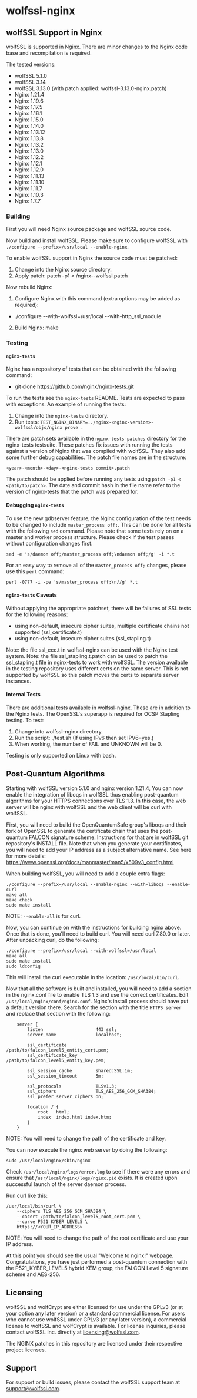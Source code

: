 # wolfssl-nginx

## wolfSSL Support in Nginx

wolfSSL is supported in Nginx. There are minor changes to the Nginx code base
and recompilation is required.

The tested versions:
 - wolfSSL 5.1.0
 - wolfSSL 3.14
 - wolfSSL 3.13.0 (with patch applied: wolfssl-3.13.0-nginx.patch)
 - Nginx 1.21.4
 - Nginx 1.19.6
 - Nginx 1.17.5
 - Nginx 1.16.1
 - Nginx 1.15.0
 - Nginx 1.14.0
 - Nginx 1.13.12
 - Nginx 1.13.8
 - Nginx 1.13.2
 - Nginx 1.13.0
 - Nginx 1.12.2
 - Nginx 1.12.1
 - Nginx 1.12.0
 - Nginx 1.11.13
 - Nginx 1.11.10
 - Nginx 1.11.7
 - Nginx 1.10.3
 - Nginx 1.7.7

### Building

First you will need Nginx source package and wolfSSL source code.

Now build and install wolfSSL.
Please make sure to configure wolfSSL with ```./configure --prefix=/usr/local --enable-nginx```.

To enable wolfSSL support in Nginx the source code must be patched:
 1. Change into the Nginx source directory.
 2. Apply patch: patch -p1 < <wolfssl-nginx>/nginx-<nginx-version>-wolfssl.patch

Now rebuild Nginx:
 1. Configure Nginx with this command (extra options may be added as required):
   - ./configure --with-wolfssl=/usr/local --with-http_ssl_module
 2. Build Nginx: make

### Testing

#### `nginx-tests`

Nginx has a repository of tests that can be obtained with the following command:
 - git clone https://github.com/nginx/nginx-tests.git

To run the tests see the `nginx-tests` README. Tests are expected to pass with 
exceptions. An example of running the tests:
 1. Change into the `nginx-tests` directory.
 2. Run tests: `TEST_NGINX_BINARY=../nginx-<nginx-version>-wolfssl/objs/nginx prove .`

There are patch sets available in the `nginx-tests-patches` directory for the
nginx-tests testsuite. These patches fix issues with running the tests against
a version of Nginx that was compiled with wolfSSL. They also add some further
debug capabilities. The patch file names are in the structure:

```
<year>-<month>-<day>-<nginx-tests commit>.patch
```

The patch should be applied before running any tests using `patch -p1 < <path/to/patch>`.
The date and commit hash in the file name refer to the version of nginx-tests
that the patch was prepared for.

#### Debugging `nginx-tests`

To use the new gdbserver feature, the Nginx configuration of the test needs to
be changed to include `master_process off;`. This can be done for all tests
with the following `sed` command. Please note that some tests rely on on a
master and worker process structure. Please check if the test passes without
configuration changes first.

```
sed -e 's/daemon off;/master_process off;\ndaemon off;/g' -i *.t
```

For an easy way to remove all of the `master_process off;` changes, please use
this `perl` command: 

```
perl -0777 -i -pe 's/master_process off;\n//g' *.t
```

#### `nginx-tests` Caveats

Without applying the appropriate patchset, there will be failures of SSL tests
for the following reasons:
 - using non-default, insecure cipher suites, multiple certificate chains not
   supported (ssl_certificate.t)
 - using non-default, insecure cipher suites (ssl_stapling.t)

Note: the file ssl_ecc.t in wolfssl-nginx can be used with the Nginx test
system.
Note: the file ssl_stapling.t.patch can be used to patch the ssl_stapling.t
file in nginx-tests to work with wolfSSL. The version available in the testing
repository uses different certs on the same server. This is not supported
by wolfSSL so this patch moves the certs to separate server instances.

#### Internal Tests

There are additional tests available in wolfssl-nginx. These are in addition
to the Nginx tests. The OpenSSL's superapp is required for OCSP Stapling
testing. To test:
 1. Change into wolfssl-nginx directory.
 2. Run the script: ./test.sh (If using IPv6 then set IPV6=yes.)
 3. When working, the number of FAIL and UNKNOWN will be 0.

Testing is only supported on Linux with bash.

## Post-Quantum Algorithms

Starting with wolfSSL version 5.1.0 and nginx version 1.21.4, You can now enable the integration of liboqs in wolfSSL thus enabling post-quantum algorithms for your HTTPS connections over TLS 1.3. In this case, the web server will be nginx with wolfSSL and the web client will be curl with wolfSSL.

First, you will need to build the OpenQuantumSafe group's liboqs and their fork of OpenSSL to generate the certificate chain that uses the post-quantum FALCON signature scheme. Instructions for that are in wolfSSL git repository's INSTALL file. Note that when you generate your certificates, you will need to add your IP address as a subject alternative name. See here for more details: https://www.openssl.org/docs/manmaster/man5/x509v3_config.html

When building wolfSSL, you will need to add a couple extra flags:

```
./configure --prefix=/usr/local --enable-nginx --with-liboqs --enable-curl
make all
make check
sudo make install
```

NOTE: `--enable-all` is for curl.

Now, you can continue on with the instructions for building nginx above. Once that is done, you'll need to build curl. You will need curl 7.80.0 or later. After unpacking curl, do the following:

```
./configure --prefix=/usr/local --with-wolfssl=/usr/local
make all
sudo make install
sudo ldconfig
```

This will install the curl executable in the location: `/usr/local/bin/curl`.

Now that all the software is built and installed, you will need to add a section in the nginx.conf file to enable TLS 1.3 and use the correct certificates. Edit `/usr/local/nginx/conf/nginx.conf`. Nginx's install process should have put a default version there. Search for the section with the title `HTTPS server` and replace that section with the following:

```
    server {
        listen                    443 ssl;
        server_name               localhost;

        ssl_certificate           /path/to/falcon_level5_entity_cert.pem;
        ssl_certificate_key       /path/to/falcon_level5_entity_key.pem;

        ssl_session_cache         shared:SSL:1m;
        ssl_session_timeout       5m;

        ssl_protocols             TLSv1.3;
        ssl_ciphers               TLS_AES_256_GCM_SHA384;
        ssl_prefer_server_ciphers on;

        location / {
            root   html;
            index  index.html index.htm;
        }
    }
```

NOTE: You will need to change the path of the certificate and key.

You can now execute the nginx web server by doing the following:

```
sudo /usr/local/nginx/sbin/nginx
```

Check `/usr/local/nginx/logs/error.log` to see if there were any errors and ensure that `/usr/local/nginx/logs/nginx.pid` exists. It is created upon successful launch of the server daemon process. 

Run curl like this:

```
/usr/local/bin/curl \
    --ciphers TLS_AES_256_GCM_SHA384 \
    --cacert /path/to/falcon_level5_root_cert.pem \
    --curve P521_KYBER_LEVEL5 \
    https://<YOUR_IP_ADDRESS>
```

NOTE: You will need to change the path of the root certificate and use your IP address.

At this point you should see the usual "Welcome to nginx!" webpage. Congratulations, you have just performed a post-quantum connection with the P521_KYBER_LEVEL5 hybrid KEM group, the FALCON Level 5 signature scheme and AES-256.

## Licensing

wolfSSL and wolfCrypt are either licensed for use under the GPLv3 (or at your option any later version) or a standard commercial license. For users who cannot use wolfSSL under GPLv3 (or any later version), a commercial license to wolfSSL and wolfCrypt is available. For license inquiries, please contact wolfSSL Inc. directly at licensing@wolfssl.com.

The NGINX patches in this repository are licensed under their respective project licenses.

## Support

For support or build issues, please contact the wolfSSL support team at support@wolfssl.com.
